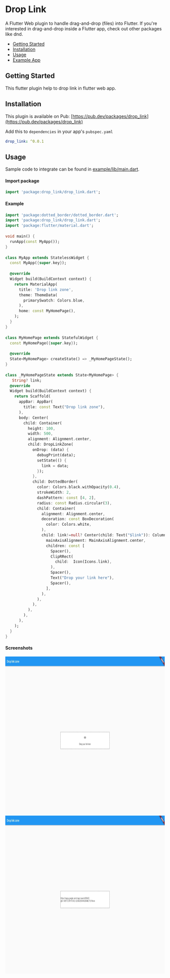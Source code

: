 # Drop Link

A Flutter Web plugin to handle drag-and-drop (files) into Flutter. If you're interested in drag-and-drop inside a Flutter app, check out other packages like dnd.

* [Getting Started](#getting-started)
* [Installation](#installation)
* [Usage](#usage)
* [Example App](https://github.com/KalybosPro/drop_link/tree/main/example)

## Getting Started

This flutter plugin help to drop link in flutter web app.

## Installation

This plugin is available on Pub: [https://pub.dev/packages/drop_link](https://pub.dev/packages/drop_link)

Add this to `dependencies` in your app's `pubspec.yaml`

```yaml
drop_link: ^0.0.1
```

## Usage

Sample code to integrate can be found in [example/lib/main.dart](example/lib/main.dart).

#### Import package

```dart
import 'package:drop_link/drop_link.dart';
```

#### Example

```dart
import 'package:dotted_border/dotted_border.dart';
import 'package:drop_link/drop_link.dart';
import 'package:flutter/material.dart';

void main() {
  runApp(const MyApp());
}

class MyApp extends StatelessWidget {
  const MyApp({super.key});

  @override
  Widget build(BuildContext context) {
    return MaterialApp(
      title: 'Drop link zone',
      theme: ThemeData(
        primarySwatch: Colors.blue,
      ),
      home: const MyHomePage(),
    );
  }
}

class MyHomePage extends StatefulWidget {
  const MyHomePage({super.key});

  @override
  State<MyHomePage> createState() => _MyHomePageState();
}

class _MyHomePageState extends State<MyHomePage> {
   String? link;
  @override
  Widget build(BuildContext context) {
    return Scaffold(
      appBar: AppBar(
        title: const Text("Drop link zone"),
      ),
      body: Center(
        child: Container(
          height: 100,
          width: 500,
          alignment: Alignment.center,
          child: DropLinkZone(
            onDrop: (data) {
              debugPrint(data);
              setState(() {
                link = data;
              });
            },
            child: DottedBorder(
              color: Colors.black.withOpacity(0.4),
              strokeWidth: 2,
              dashPattern: const [4, 2],
              radius: const Radius.circular(3),
              child: Container(
                alignment: Alignment.center,
                decoration: const BoxDecoration(
                  color: Colors.white,
                ),
                child: link!=null? Center(child: Text("$link")): Column(
                  mainAxisAlignment: MainAxisAlignment.center,
                  children: const [
                    Spacer(),
                    ClipRRect(
                      child:  Icon(Icons.link),
                    ),
                    Spacer(),
                    Text("Drop your link here"),
                    Spacer(),
                  ],
                ),
              ),
            ),
          ),
        ),
      ),
    );
  }
}

```
#### Screenshots

<img src="https://github.com/KalybosPro/drop_link/blob/main/Capture%20web_8-9-2023_13262_localhost.jpeg" height="500px"/>
<img src="https://github.com/KalybosPro/drop_link/blob/main/Capture%20web_8-9-2023_133143_localhost.jpeg" height="500px"/>
